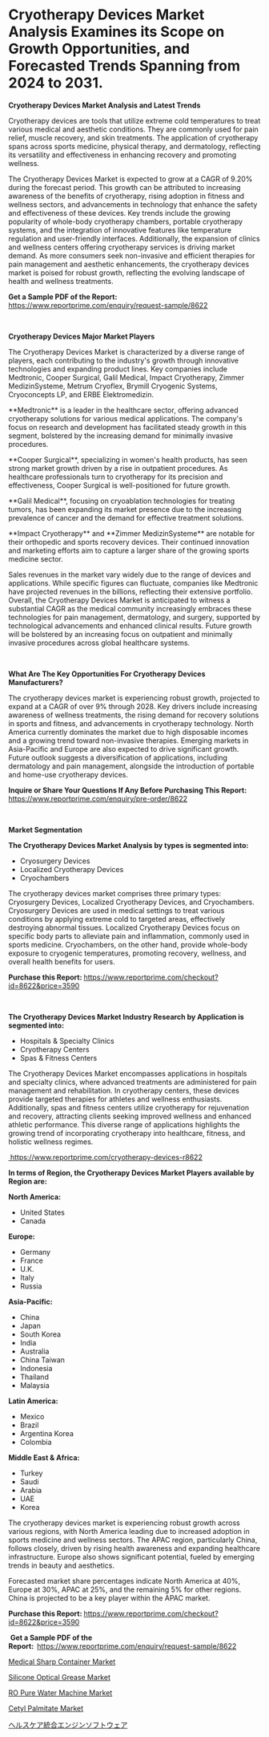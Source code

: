 <p><h1>Cryotherapy Devices Market Analysis Examines its Scope on Growth Opportunities, and Forecasted Trends Spanning from 2024 to 2031.</h1></p><p><strong>Cryotherapy Devices Market Analysis and Latest Trends</strong></p>
<p><p>Cryotherapy devices are tools that utilize extreme cold temperatures to treat various medical and aesthetic conditions. They are commonly used for pain relief, muscle recovery, and skin treatments. The application of cryotherapy spans across sports medicine, physical therapy, and dermatology, reflecting its versatility and effectiveness in enhancing recovery and promoting wellness.</p><p>The Cryotherapy Devices Market is expected to grow at a CAGR of 9.20% during the forecast period. This growth can be attributed to increasing awareness of the benefits of cryotherapy, rising adoption in fitness and wellness sectors, and advancements in technology that enhance the safety and effectiveness of these devices. Key trends include the growing popularity of whole-body cryotherapy chambers, portable cryotherapy systems, and the integration of innovative features like temperature regulation and user-friendly interfaces. Additionally, the expansion of clinics and wellness centers offering cryotherapy services is driving market demand. As more consumers seek non-invasive and efficient therapies for pain management and aesthetic enhancements, the cryotherapy devices market is poised for robust growth, reflecting the evolving landscape of health and wellness treatments.</p></p>
<p><strong>Get a Sample PDF of the Report:&nbsp;</strong> <a href="https://www.reportprime.com/enquiry/request-sample/8622">https://www.reportprime.com/enquiry/request-sample/8622</a></p>
<p>&nbsp;</p>
<p><strong>Cryotherapy Devices Major Market Players</strong></p>
<p><p>The Cryotherapy Devices Market is characterized by a diverse range of players, each contributing to the industry's growth through innovative technologies and expanding product lines. Key companies include Medtronic, Cooper Surgical, Galil Medical, Impact Cryotherapy, Zimmer MedizinSysteme, Metrum Cryoflex, Brymill Cryogenic Systems, Cryoconcepts LP, and ERBE Elektromedizin.</p><p>**Medtronic** is a leader in the healthcare sector, offering advanced cryotherapy solutions for various medical applications. The company's focus on research and development has facilitated steady growth in this segment, bolstered by the increasing demand for minimally invasive procedures.</p><p>**Cooper Surgical**, specializing in women's health products, has seen strong market growth driven by a rise in outpatient procedures. As healthcare professionals turn to cryotherapy for its precision and effectiveness, Cooper Surgical is well-positioned for future growth.</p><p>**Galil Medical**, focusing on cryoablation technologies for treating tumors, has been expanding its market presence due to the increasing prevalence of cancer and the demand for effective treatment solutions. </p><p>**Impact Cryotherapy** and **Zimmer MedizinSysteme** are notable for their orthopedic and sports recovery devices. Their continued innovation and marketing efforts aim to capture a larger share of the growing sports medicine sector.</p><p>Sales revenues in the market vary widely due to the range of devices and applications. While specific figures can fluctuate, companies like Medtronic have projected revenues in the billions, reflecting their extensive portfolio. Overall, the Cryotherapy Devices Market is anticipated to witness a substantial CAGR as the medical community increasingly embraces these technologies for pain management, dermatology, and surgery, supported by technological advancements and enhanced clinical results. Future growth will be bolstered by an increasing focus on outpatient and minimally invasive procedures across global healthcare systems.</p></p>
<p>&nbsp;</p>
<p><strong>What Are The Key Opportunities For Cryotherapy Devices Manufacturers?</strong></p>
<p><p>The cryotherapy devices market is experiencing robust growth, projected to expand at a CAGR of over 9% through 2028. Key drivers include increasing awareness of wellness treatments, the rising demand for recovery solutions in sports and fitness, and advancements in cryotherapy technology. North America currently dominates the market due to high disposable incomes and a growing trend toward non-invasive therapies. Emerging markets in Asia-Pacific and Europe are also expected to drive significant growth. Future outlook suggests a diversification of applications, including dermatology and pain management, alongside the introduction of portable and home-use cryotherapy devices.</p></p>
<p><strong>Inquire or Share Your Questions If Any Before Purchasing This Report:</strong> <a href="https://www.reportprime.com/enquiry/pre-order/8622">https://www.reportprime.com/enquiry/pre-order/8622</a></p>
<p>&nbsp;</p>
<p><strong>Market Segmentation</strong></p>
<p><strong>The Cryotherapy Devices Market Analysis by types is segmented into:</strong></p>
<p><ul><li>Cryosurgery Devices</li><li>Localized Cryotherapy Devices</li><li>Cryochambers</li></ul></p>
<p><p>The cryotherapy devices market comprises three primary types: Cryosurgery Devices, Localized Cryotherapy Devices, and Cryochambers. Cryosurgery Devices are used in medical settings to treat various conditions by applying extreme cold to targeted areas, effectively destroying abnormal tissues. Localized Cryotherapy Devices focus on specific body parts to alleviate pain and inflammation, commonly used in sports medicine. Cryochambers, on the other hand, provide whole-body exposure to cryogenic temperatures, promoting recovery, wellness, and overall health benefits for users.</p></p>
<p><strong>Purchase this Report:&nbsp;</strong><a href="https://www.reportprime.com/checkout?id=8622&price=3590">https://www.reportprime.com/checkout?id=8622&price=3590</a></p>
<p>&nbsp;</p>
<p><strong>The Cryotherapy Devices Market Industry Research by Application is segmented into:</strong></p>
<p><ul><li>Hospitals & Specialty Clinics</li><li>Cryotherapy Centers</li><li>Spas & Fitness Centers</li></ul></p>
<p><p>The Cryotherapy Devices Market encompasses applications in hospitals and specialty clinics, where advanced treatments are administered for pain management and rehabilitation. In cryotherapy centers, these devices provide targeted therapies for athletes and wellness enthusiasts. Additionally, spas and fitness centers utilize cryotherapy for rejuvenation and recovery, attracting clients seeking improved wellness and enhanced athletic performance. This diverse range of applications highlights the growing trend of incorporating cryotherapy into healthcare, fitness, and holistic wellness regimes.</p></p>
<p><a href="https://www.reportprime.com/cryotherapy-devices-r8622">&nbsp;https://www.reportprime.com/cryotherapy-devices-r8622</a></p>
<p><strong>In terms of Region, the Cryotherapy Devices Market Players available by Region are:</strong></p>
<p>
    <p> <strong> North America: </strong>
        <ul>
            <li>United States</li>
            <li>Canada</li>
        </ul>
        </p> 
    <p> <strong> Europe: </strong>
        <ul>
            <li>Germany</li>
            <li>France</li>
            <li>U.K.</li>
            <li>Italy</li>
            <li>Russia</li>
        </ul>
        </p> 
    <p> <strong> Asia-Pacific: </strong>
        <ul>
            <li>China</li>
            <li>Japan</li>
            <li>South Korea</li>
            <li>India</li>
            <li>Australia</li>
            <li>China Taiwan</li>
            <li>Indonesia</li>
            <li>Thailand</li>
            <li>Malaysia</li>
        </ul>
        </p> 
    <p> <strong> Latin America: </strong>
        <ul>
            <li>Mexico</li>
            <li>Brazil</li>
            <li>Argentina Korea</li>
            <li>Colombia</li>
        </ul>
        </p> 
    <p> <strong> Middle East & Africa: </strong>
        <ul>
            <li>Turkey</li>
            <li>Saudi</li>
            <li>Arabia</li>
            <li>UAE</li>
            <li>Korea</li>
        </ul>
    </p>
    </p>
<p><p>The cryotherapy devices market is experiencing robust growth across various regions, with North America leading due to increased adoption in sports medicine and wellness sectors. The APAC region, particularly China, follows closely, driven by rising health awareness and expanding healthcare infrastructure. Europe also shows significant potential, fueled by emerging trends in beauty and aesthetics.</p><p>Forecasted market share percentages indicate North America at 40%, Europe at 30%, APAC at 25%, and the remaining 5% for other regions. China is projected to be a key player within the APAC market.</p></p>
<p><strong>Purchase this Report: </strong><a href="https://www.reportprime.com/checkout?id=8622&price=3590">https://www.reportprime.com/checkout?id=8622&price=3590</a></p>
<p>&nbsp;<strong>Get a Sample PDF of the Report:&nbsp;&nbsp;</strong><a href="https://www.reportprime.com/enquiry/request-sample/8622">https://www.reportprime.com/enquiry/request-sample/8622</a></p>
<p><strong></strong></p>
<p><p><a href="https://github.com/globismark/Market-Research-Report-List-5/blob/main/medical-sharp-container-market.md">Medical Sharp Container Market</a></p><p><a href="https://www.linkedin.com/pulse/what-innovations-shaping-silicone-optical-grease-market-application-aoc7c?trackingId=BAm7sn2JQ8Smwj3U16IS0g%3D%3D">Silicone Optical Grease Market</a></p><p><a href="https://www.linkedin.com/pulse/ro-pure-water-machine-market-forecast-global-trends-analysis-vt9pe?trackingId=jNukUovWQBicHhyr4KefQg%3D%3D">RO Pure Water Machine Market</a></p><p><a href="https://issuu.com/reportprime-2/docs/cetyl-palmitate-market-size-2030.pp_7b7e4840be03b6">Cetyl Palmitate Market</a></p><p><a href="https://medium.com/@janrona788520/healthcare-integration-engines-software-69772e32ec72?postPublishedType=initial">ヘルスケア統合エンジンソフトウェア</a></p></p>